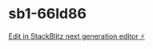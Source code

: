# sb1-66ld86

[Edit in StackBlitz next generation editor ⚡️](https://stackblitz.com/~/github.com/chilufya-hunter/sb1-66ld86)